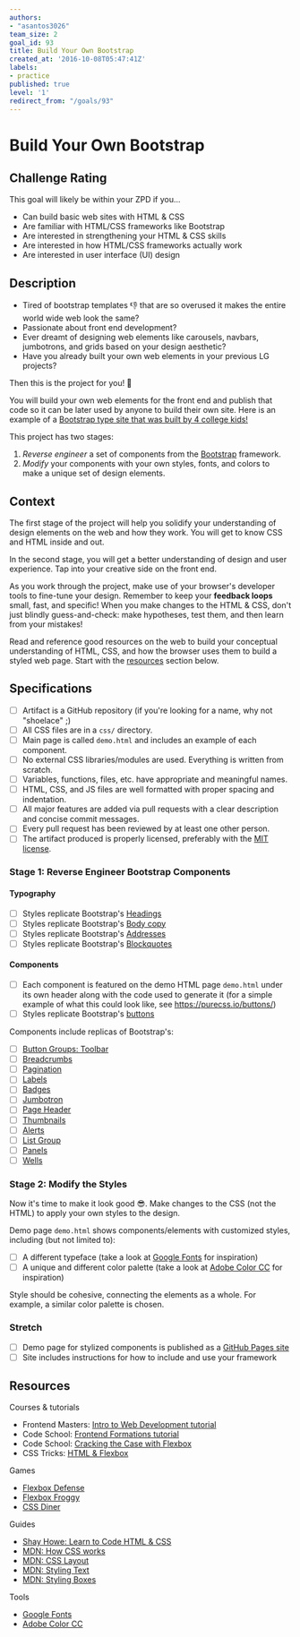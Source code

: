 ```yaml
---
authors:
- "asantos3026"
team_size: 2
goal_id: 93
title: Build Your Own Bootstrap
created_at: '2016-10-08T05:47:41Z'
labels:
- practice
published: true
level: '1'
redirect_from: "/goals/93"
---
```


# Build Your Own Bootstrap

## Challenge Rating

This goal will likely be within your ZPD if you...

- Can build basic web sites with HTML & CSS
- Are familiar with HTML/CSS frameworks like Bootstrap
- Are interested in strengthening your HTML & CSS skills
- Are interested in how HTML/CSS frameworks actually work
- Are interested in user interface (UI) design

## Description

- Tired of bootstrap templates 👎 that are so overused it makes the entire world wide web look the same?
- Passionate about front end development?
- Ever dreamt of designing web elements like carousels, navbars, jumbotrons, and grids based on your design aesthetic?
- Have you already built your own web elements in your previous LG projects?

Then this is the project for you! 🎉

You will build your own web elements for the front end and publish that code so it can be later used by anyone to build their own site. Here is an example of a [Bootstrap type site that was built by 4 college kids!](http://materializecss.com/about.html)

This project has two stages:

1. _Reverse engineer_ a set of components from the [Bootstrap][bootstrap] framework.
2. _Modify_ your components with your own styles, fonts, and colors to make a unique set of design elements.

## Context

The first stage of the project will help you solidify your understanding of design elements on the web and how they work. You will get to know CSS and HTML inside and out.

In the second stage, you will get a better understanding of design and user experience. Tap into your creative side on the front end.

As you work through the project, make use of your browser's developer tools to fine-tune your design. Remember to keep your **feedback loops** small, fast, and specific! When you make changes to the HTML & CSS, don't just blindly guess-and-check: make hypotheses, test them, and then learn from your mistakes!

Read and reference good resources on the web to build your conceptual understanding of HTML, CSS, and how the browser uses them to build a styled web page. Start with the [resources](#resources) section below.

## Specifications

- [ ] Artifact is a GitHub repository (if you're looking for a name, why not "shoelace" ;)
- [ ] All CSS files are in a `css/` directory.
- [ ] Main page is called `demo.html` and includes an example of each component.
- [ ] No external CSS libraries/modules are used. Everything is written from scratch.
- [ ] Variables, functions, files, etc. have appropriate and meaningful names.
- [ ] HTML, CSS, and JS files are well formatted with proper spacing and indentation.
- [ ] All major features are added via pull requests with a clear description and concise commit messages.
- [ ] Every pull request has been reviewed by at least one other person.
- [ ] The artifact produced is properly licensed, preferably with the [MIT license](https://opensource.org/licenses/MIT).

### Stage 1: Reverse Engineer Bootstrap Components

#### Typography
- [ ] Styles replicate Bootstrap's [Headings](http://getbootstrap.com/css/#type-headings)
- [ ] Styles replicate Bootstrap's [Body copy](http://getbootstrap.com/css/#type-body-copy)
- [ ] Styles replicate Bootstrap's [Addresses](http://getbootstrap.com/css/#type-addresses)
- [ ] Styles replicate Bootstrap's [Blockquotes](http://getbootstrap.com/css/#type-blockquotes)

#### Components
- [ ] Each component is featured on the demo HTML page `demo.html` under its own header along with the code used to generate it (for a simple example of what this could look like, see https://purecss.io/buttons/)
- [ ] Styles replicate Bootstrap's [buttons](http://getbootstrap.com/css/#buttons)

Components include replicas of Bootstrap's:
- [ ] [Button Groups: Toolbar](http://getbootstrap.com/components/#btn-groups-toolbar)
- [ ] [Breadcrumbs](http://getbootstrap.com/components/#breadcrumbs)
- [ ] [Pagination](http://getbootstrap.com/components/#pagination)
- [ ] [Labels](http://getbootstrap.com/components/#labels)
- [ ] [Badges](http://getbootstrap.com/components/#badges)
- [ ] [Jumbotron](http://getbootstrap.com/components/#jumbotron)
- [ ] [Page Header](http://getbootstrap.com/components/#page-header)
- [ ] [Thumbnails](http://getbootstrap.com/components/#thumbnails)
- [ ] [Alerts](http://getbootstrap.com/components/#alerts)
- [ ] [List Group](http://getbootstrap.com/components/#list-group)
- [ ] [Panels](http://getbootstrap.com/components/#panels)
- [ ] [Wells](http://getbootstrap.com/components/#wells)

### Stage 2: Modify the Styles

Now it's time to make it look good 😎. Make changes to the CSS (not the HTML) to apply your own styles to the design.

Demo page `demo.html` shows components/elements with customized styles, including (but not limited to):
- [ ] A different typeface (take a look at [Google Fonts][google-fonts] for inspiration)
- [ ] A unique and different color palette (take a look at [Adobe Color CC][adobe-color] for inspiration)

Style should be cohesive, connecting the elements as a whole. For example, a similar color palette is chosen.

### Stretch

- [ ] Demo page for stylized components is published as a [GitHub Pages site](https://pages.github.com/)
- [ ] Site includes instructions for how to include and use your framework

## Resources

Courses & tutorials

- Frontend Masters: [Intro to Web Development tutorial](https://frontendmasters.com/courses/web-development/)
- Code School: [Frontend Formations tutorial](https://www.codeschool.com/courses/front-end-formations)
- Code School: [Cracking the Case with Flexbox](https://www.codeschool.com/courses/cracking-the-case-with-flexbox)
- CSS Tricks: [HTML & Flexbox](https://css-tricks.com/video-screencasts/148-laying-things-html-flexbox-dee-gill/)

Games

- [Flexbox Defense](http://www.flexboxdefense.com/)
- [Flexbox Froggy](http://flexboxfroggy.com/)
- [CSS Diner](https://flukeout.github.io/)

Guides

- [Shay Howe: Learn to Code HTML & CSS](http://learn.shayhowe.com/html-css/)
- [MDN: How CSS works](https://developer.mozilla.org/en-US/docs/Learn/CSS/Introduction_to_CSS/How_CSS_works)
- [MDN: CSS Layout](https://developer.mozilla.org/en-US/docs/Learn/CSS/CSS_layout)
- [MDN: Styling Text](https://developer.mozilla.org/en-US/docs/Learn/CSS/Styling_text)
- [MDN: Styling Boxes](https://developer.mozilla.org/en-US/docs/Learn/CSS/Styling_boxes)

Tools

- [Google Fonts][google-fonts]
- [Adobe Color CC][adobe-color]

[bootstrap]: http://getbootstrap.com/
[google-fonts]: https://fonts.google.com/
[adobe-color]: https://color.adobe.com/explore/newest/
